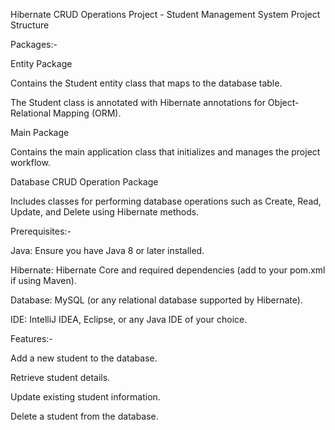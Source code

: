 Hibernate CRUD Operations Project - Student Management System
Project Structure

Packages:-

Entity Package

Contains the Student entity class that maps to the database table.

The Student class is annotated with Hibernate annotations for Object-Relational Mapping (ORM).

Main Package

Contains the main application class that initializes and manages the project workflow.

Database CRUD Operation Package

Includes classes for performing database operations such as Create, Read, Update, and Delete using Hibernate methods.

Prerequisites:-

Java: Ensure you have Java 8 or later installed.

Hibernate: Hibernate Core and required dependencies (add to your pom.xml if using Maven).

Database: MySQL (or any relational database supported by Hibernate).

IDE: IntelliJ IDEA, Eclipse, or any Java IDE of your choice.


Features:-

Add a new student to the database.

Retrieve student details.

Update existing student information.

Delete a student from the database.
